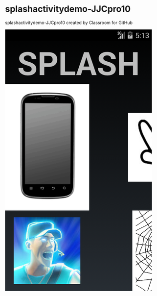 # splashactivitydemo-JJCpro10
splashactivitydemo-JJCpro10 created by Classroom for GitHub

![screenshot](device-2015-11-22-181349.png)
